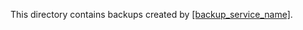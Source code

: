 <!-- Do not remove this file! -->

This directory contains backups created by [[backup_service_name]]([backup_service_repo_link_]).
